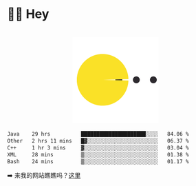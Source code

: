 
# 👋🏻 Hey
<div align="center">
	<br>
	<img src="https://raw.githubusercontent.com/Aniket965/Aniket965/master/pacman.svg?sanitize=true" width="200" height="200">
	<br>
</div>

<!--START_SECTION:waka-->
```text
Java    29 hrs          █████████████████████░░░░   84.06 % 
Other   2 hrs 11 mins   █▓░░░░░░░░░░░░░░░░░░░░░░░   06.37 % 
C++     1 hr 3 mins     ▓░░░░░░░░░░░░░░░░░░░░░░░░   03.04 % 
XML     28 mins         ▒░░░░░░░░░░░░░░░░░░░░░░░░   01.38 % 
Bash    24 mins         ▒░░░░░░░░░░░░░░░░░░░░░░░░   01.17 % 
```
<!--END_SECTION:waka-->

 ➡️  来我的网站瞧瞧吗？[这里](https://www.shaolongfei.com)
